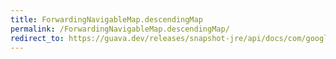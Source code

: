 ```yaml
---
title: ForwardingNavigableMap.descendingMap
permalink: /ForwardingNavigableMap.descendingMap/
redirect_to: https://guava.dev/releases/snapshot-jre/api/docs/com/google/common/collect/ForwardingNavigableMap.html#descendingMap--
---
```

